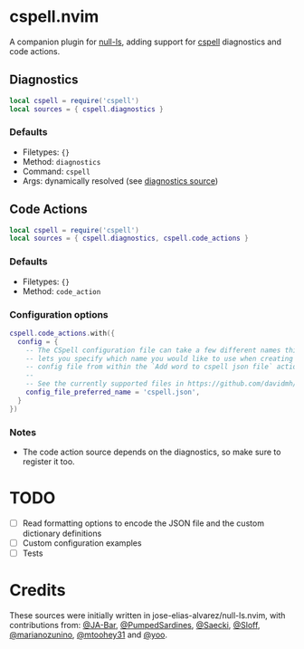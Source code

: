 # cspell.nvim

A companion plugin for [null-ls], adding support for [cspell] diagnostics and code actions.

## Diagnostics

```lua
local cspell = require('cspell')
local sources = { cspell.diagnostics }
```

### Defaults

- Filetypes: `{}`
- Method: `diagnostics`
- Command: `cspell`
- Args: dynamically resolved (see [diagnostics source])


## Code Actions

```lua
local cspell = require('cspell')
local sources = { cspell.diagnostics, cspell.code_actions }
```

### Defaults

- Filetypes: `{}`
- Method: `code_action`

### Configuration options

```lua
cspell.code_actions.with({
  config = {
    -- The CSpell configuration file can take a few different names this option
    -- lets you specify which name you would like to use when creating a new
    -- config file from within the `Add word to cspell json file` action.
    --
    -- See the currently supported files in https://github.com/davidmh/cspell.nvim/blob/main/lua/cspell/helpers.lua
    config_file_preferred_name = 'cspell.json',
  }
})
```

### Notes

- The code action source depends on the diagnostics, so make sure to register it too.

# TODO

- [ ] Read formatting options to encode the JSON file and the custom dictionary
      definitions
- [ ] Custom configuration examples
- [ ] Tests

# Credits

These sources were initially written in jose-elias-alvarez/null-ls.nvim, with
contributions from: [@JA-Bar], [@PumpedSardines], [@Saecki], [@Sloff], [@marianozunino],
[@mtoohey31] and [@yoo].

[null-ls]: https://github.com/jose-elias-alvarez/null-ls.nvim
[cspell]: https://github.com/streetsidesoftware/cspell
[diagnostics source]: https://github.com/davidmh/cspell.nvim/blob/main/lua/cspell/diagnostics/init.lua
[@JA-Bar]: https://github.com/JA-Bar
[@PumpedSardines]: https://github.com/PumpedSardines
[@Saecki]: https://github.com/Saecki
[@Sloff]: https://github.com/Sloff
[@marianozunino]: https://github.com/marianozunino
[@mtoohey31]: https://github.com/mtoohey31
[@yoo]: https://github.com/yoo
